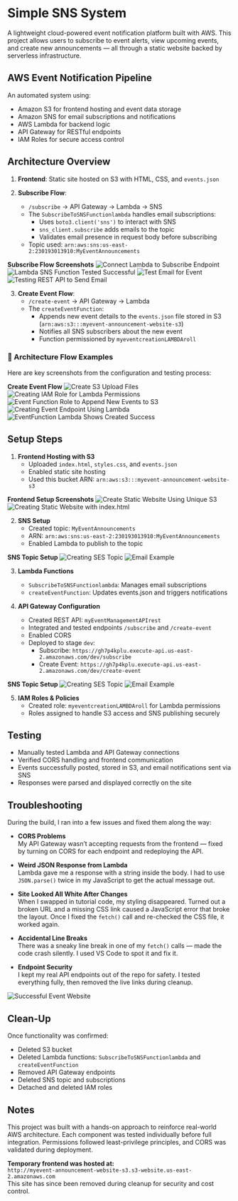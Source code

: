 # Simple SNS System

A lightweight cloud-powered event notification platform built with AWS. This project allows users to subscribe to event alerts, view upcoming events, and create new announcements — all through a static website backed by serverless infrastructure.

## AWS Event Notification Pipeline

An automated system using:

- Amazon S3 for frontend hosting and event data storage  
- Amazon SNS for email subscriptions and notifications  
- AWS Lambda for backend logic  
- API Gateway for RESTful endpoints  
- IAM Roles for secure access control

## Architecture Overview

1. **Frontend**: Static site hosted on S3 with HTML, CSS, and `events.json`

2. **Subscribe Flow**:  
   - `/subscribe` → API Gateway → Lambda → SNS  
   - The `SubscribeToSNSFunctionlambda` handles email subscriptions:
     - Uses `boto3.client('sns')` to interact with SNS  
     - `sns_client.subscribe` adds emails to the topic  
     - Validates email presence in request body before subscribing  
   - Topic used: `arn:aws:sns:us-east-2:230193013910:MyEventAnnouncements`

**Subscribe Flow Screenshots**
  ![Connect Lambda to Subscribe Endpoint](assets/Connect_LAMBDA_to_subscribe_endpoint.png)
  ![Lambda SNS Function Tested Successful](assets/lambda_sns_function_tested_successful.png)
  ![Test Email for Event](assets/Test_email_for_event.png)
  ![Testing REST API to Send Email](assets/Testing_REST_API_to_send_to_example@email.com.png)

3. **Create Event Flow**:  
   - `/create-event` → API Gateway → Lambda  
   - The `createEventFunction`:
     - Appends new event details to the `events.json` file stored in S3 (`arn:aws:s3:::myevent-announcement-website-s3`)  
     - Notifies all SNS subscribers about the new event  
     - Function permissioned by `myeventcreationLAMBDAroll`

### 📸 Architecture Flow Examples

Here are key screenshots from the configuration and testing process:

**Create Event Flow**
![Create S3 Upload Files](assets/Create_S3_Upload_files.png)
![Creating IAM Role for Lambda Permissions](assets/Creating_IAM_role_for_LAMBDA_permssions.png)
![Event Function Role to Append New Events to S3](assets/Event_Funtion_Role_to_append_new_events_to_S3.png)
![Creating Event Endpoint Using Lambda](assets/Creating_event_endpoint_using_LAMBDA.png)
![EventFunction Lambda Shows Created Success](assets/EventFunctionLAMBDA_shows_created_success.png)

## Setup Steps

1. **Frontend Hosting with S3**  
   - Uploaded `index.html`, `styles.css`, and `events.json`  
   - Enabled static site hosting  
   - Used this bucket ARN: `arn:aws:s3:::myevent-announcement-website-s3`

**Frontend Setup Screenshots**
![Create Static Website Using Unique S3](assets/Create_static_website_using_unique_S3.png)
![Creating Static Website with index.html](assets/Creating_static_website_with_index.html.png)


2. **SNS Setup**  
   - Created topic: `MyEventAnnouncements`  
   - ARN: `arn:aws:sns:us-east-2:230193013910:MyEventAnnouncements`  
   - Enabled Lambda to publish to the topic

**SNS Topic Setup**
![Creating SES Topic](assets/Creating_SES_Topic.png)
![Email Example](assets/Email_example.png)

3. **Lambda Functions**  
   - `SubscribeToSNSFunctionlambda`: Manages email subscriptions  
   - `createEventFunction`: Updates events.json and triggers notifications

4. **API Gateway Configuration**  
   - Created REST API: `myEventManagementAPIrest`  
   - Integrated and tested endpoints `/subscribe` and `/create-event`  
   - Enabled CORS  
   - Deployed to stage `dev`:  
     - Subscribe: `https://gh7p4kplu.execute-api.us-east-2.amazonaws.com/dev/subscribe`  
     - Create Event: `https://gh7p4kplu.execute-api.us-east-2.amazonaws.com/dev/create-event`

**SNS Topic Setup**
![Creating SES Topic](assets/Creating_SES_Topic.png)
![Email Example](assets/Email_example.png)

5. **IAM Roles & Policies**  
   - Created role: `myeventcreationLAMBDAroll` for Lambda permissions  
   - Roles assigned to handle S3 access and SNS publishing securely

## Testing

- Manually tested Lambda and API Gateway connections  
- Verified CORS handling and frontend communication  
- Events successfully posted, stored in S3, and email notifications sent via SNS  
- Responses were parsed and displayed correctly on the site

## Troubleshooting

During the build, I ran into a few issues and fixed them along the way:

- **CORS Problems**  
  My API Gateway wasn’t accepting requests from the frontend — fixed by turning on CORS for each endpoint and redeploying the API.

- **Weird JSON Response from Lambda**  
  Lambda gave me a response with a string inside the body. I had to use `JSON.parse()` twice in my JavaScript to get the actual message out.

- **Site Looked All White After Changes**  
  When I swapped in tutorial code, my styling disappeared. Turned out a broken URL and a missing CSS link caused a JavaScript error that broke the layout. Once I fixed the `fetch()` call and re-checked the CSS file, it worked again.

- **Accidental Line Breaks**  
  There was a sneaky line break in one of my `fetch()` calls — made the code crash silently. I used VS Code to spot it and fix it.

- **Endpoint Security**  
  I kept my real API endpoints out of the repo for safety. I tested everything fully, then removed the live links during cleanup.

![Successful Event Website](assets/Successfull_EVENT-WEBSITE!!.png)


## Clean-Up

Once functionality was confirmed:

- Deleted S3 bucket  
- Deleted Lambda functions: `SubscribeToSNSFunctionlambda` and `createEventFunction`  
- Removed API Gateway endpoints  
- Deleted SNS topic and subscriptions  
- Detached and deleted IAM roles

## Notes

This project was built with a hands-on approach to reinforce real-world AWS architecture. Each component was tested individually before full integration. Permissions followed least-privilege principles, and CORS was validated during deployment.

**Temporary frontend was hosted at:**  
`http://myevent-announcement-website-s3.s3-website.us-east-2.amazonaws.com`  
This site has since been removed during cleanup for security and cost control.
